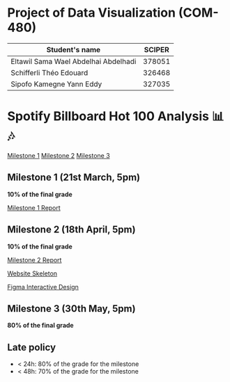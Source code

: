 # Project of Data Visualization (COM-480)

| Student's name | SCIPER |
| -------------- | ------ |
|Eltawil Sama Wael Abdelhai Abdelhadi |378051|
|Schifferli Théo Edouard |326468|
|Sipofo Kamegne Yann Eddy |327035|

# Spotify Billboard Hot 100 Analysis 📊🎶
[Milestone 1](./milestones/M1/)  [Milestone 2](./milestones/M2/)  [Milestone 3](./milestones/M3/)


## Milestone 1 (21st March, 5pm)

**10% of the final grade**

[Milestone 1 Report](./milestones/M1/README.md)

## Milestone 2 (18th April, 5pm)

**10% of the final grade**

[Milestone 2 Report](./milestones/M2/Milestone2_Certified_Lover_Data.pdf)

[Website Skeleton](https://com-480-data-visualization.github.io/com-480-project-Certified-Lover-Data/)

[Figma Interactive Design](https://www.figma.com/design/CeD1PW0ibm8LAW7iij2vQq/Website-Interactive?node-id=2059-450&t=zUp51V8Zcna9gLGq-1)
## Milestone 3 (30th May, 5pm)

**80% of the final grade**

## Late policy

- < 24h: 80% of the grade for the milestone
- < 48h: 70% of the grade for the milestone

